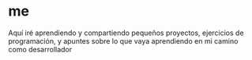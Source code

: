 # me
Aquí iré aprendiendo y compartiendo pequeños proyectos, ejercicios de programación, y apuntes sobre lo que vaya aprendiendo en mi camino como desarrollador
